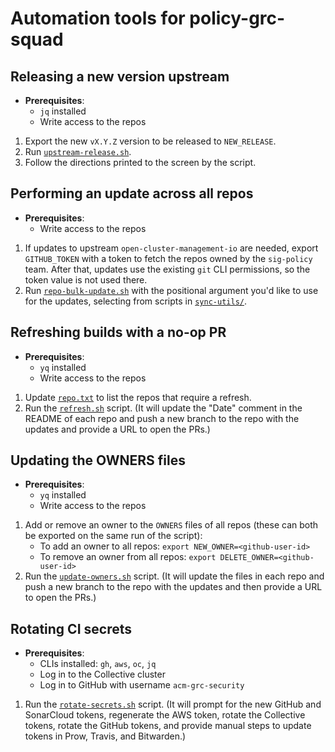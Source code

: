 # Automation tools for policy-grc-squad

## Releasing a new version upstream

- **Prerequisites**:
  - `jq` installed
  - Write access to the repos

1. Export the new `vX.Y.Z` version to be released to `NEW_RELEASE`.
2. Run [`upstream-release.sh`](./upstream-release.sh).
3. Follow the directions printed to the screen by the script.

## Performing an update across all repos

- **Prerequisites**:
  - Write access to the repos

1. If updates to upstream `open-cluster-management-io` are needed, export `GITHUB_TOKEN` with a
   token to fetch the repos owned by the `sig-policy` team. After that, updates use the existing
   `git` CLI permissions, so the token value is not used there.
2. Run [`repo-bulk-update.sh`](./repo-bulk-update.sh) with the positional argument you'd like to use
   for the updates, selecting from scripts in [`sync-utils/`](./sync-utils/).

## Refreshing builds with a no-op PR

- **Prerequisites**:
  - `yq` installed
  - Write access to the repos

1. Update [`repo.txt`](./repo.txt) to list the repos that require a refresh.
2. Run the [`refresh.sh`](./refresh.sh) script. (It will update the "Date" comment in the README of
   each repo and push a new branch to the repo with the updates and provide a URL to open the PRs.)

## Updating the OWNERS files

- **Prerequisites**:
  - `yq` installed
  - Write access to the repos

1. Add or remove an owner to the `OWNERS` files of all repos (these can both be exported on the same
   run of the script):
   - To add an owner to all repos: `export NEW_OWNER=<github-user-id>`
   - To remove an owner from all repos: `export DELETE_OWNER=<github-user-id>`
2. Run the [`update-owners.sh`](./update-owners.sh) script. (It will update the files in each repo
   and push a new branch to the repo with the updates and then provide a URL to open the PRs.)

## Rotating CI secrets

- **Prerequisites**:
  - CLIs installed: `gh`, `aws`, `oc`, `jq`
  - Log in to the Collective cluster
  - Log in to GitHub with username `acm-grc-security`

1. Run the [`rotate-secrets.sh`](./rotate-secrets.sh) script. (It will prompt for the new GitHub and
   SonarCloud tokens, regenerate the AWS token, rotate the Collective tokens, rotate the GitHub
   tokens, and provide manual steps to update tokens in Prow, Travis, and Bitwarden.)
